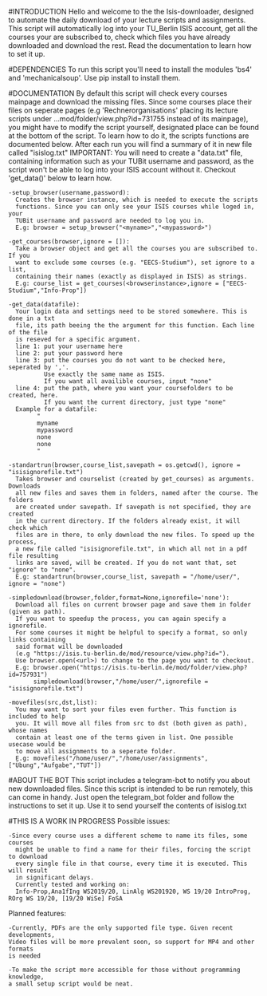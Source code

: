 #INTRODUCTION
  Hello and welcome to the the Isis-downloader, designed to automate the daily
  download of your lecture scripts and assignments. This script will automatically
  log into your TU_Berlin ISIS account, get all the courses your are subscribed to,
  check which files you have already downloaded and download the rest. Read the
  documentation to learn how to set it up.


#DEPENDENCIES
  To run this script you'll need to install the modules 'bs4' and 'mechanicalsoup'.
  Use pip install <module> to install them.


#DOCUMENTATION
  By default this script will check every courses mainpage and download the missing
  files. Since some courses place their files on seperate pages
  (e.g 'Rechnerorganisations' placing its lecture scripts under
  ...mod/folder/view.php?id=731755 instead of its mainpage), you might have to
  modify the script yourself, designated place can be found at the bottom of the
  script. To learn how to do it, the scripts functions are documented below.
  After each run you will find a summary of it in new file called "isislog.txt"
  IMPORTANT: You will need to create a "data.txt" file, containing information
  such as your TUBit username and password, as the script won't be able to
  log into your ISIS account without it. Checkout 'get_data()' below to learn how.

    -setup_browser(username,password):
      Creates the browser instance, which is needed to execute the scripts
      functions. Since you can only see your ISIS courses while loged in, your
      TUBit username and password are needed to log you in.
      E.g: browser = setup_browser("<myname>","<mypassword>")

    -get_courses(browser,ignore = []):
      Take a browser object and get all the courses you are subscribed to. If you
      want to exclude some courses (e.g. "EECS-Studium"), set ignore to a list,
      containing their names (exactly as displayed in ISIS) as strings.
      E.g: course_list = get_courses(<browserinstance>,ignore = ["EECS-Studium","Info-Prop"])

    -get_data(datafile):
      Your login data and settings need to be stored somewhere. This is done in a txt
      file, its path beeing the the argument for this function. Each line of the file
      is reseved for a specific argument.
      line 1: put your username here
      line 2: put your password here
      line 3: put the courses you do not want to be checked here, seperated by ','.
              Use exactly the same name as ISIS.
              If you want all availible courses, input "none"
      line 4: put the path, where you want your coursefolders to be created, here.
              If you want the current directory, just type "none"
      Example for a datafile:
            "
            myname
            mypassword
            none
            none
            "

    -standartrun(browser,course_list,savepath = os.getcwd(), ignore = "isisignorefile.txt")
      Takes browser and courselist (created by get_courses) as arguments. Downloads
      all new files and saves them in folders, named after the course. The folders
      are created under savepath. If savepath is not specified, they are created
      in the current directory. If the folders already exist, it will check which
      files are in there, to only download the new files. To speed up the process,
      a new file called "isisignorefile.txt", in which all not in a pdf file resulting
      links are saved, will be created. If you do not want that, set "ignore" to "none".
      E.g: standartrun(browser,course_list, savepath = "/home/user/", ignore = "none")

    -simpledownload(browser,folder,format=None,ignorefile='none'):
      Download all files on current browser page and save them in folder (given as path).
      If you want to speedup the process, you can again specify a ignorefile.
      For some courses it might be helpful to specify a format, so only links containing
      said format will be downloaded
      (e.g "https://isis.tu-berlin.de/mod/resource/view.php?id=").
      Use browser.open(<url>) to change to the page you want to checkout.
      E.g: browser.open("https://isis.tu-berlin.de/mod/folder/view.php?id=757931")
           simpledownload(browser,"/home/user/",ignorefile = "isisignorefile.txt")

    -movefiles(src,dst,list):
      You may want to sort your files even further. This function is included to help
      you. It will move all files from src to dst (both given as path), whose names
      contain at least one of the terms given in list. One possible usecase would be
      to move all assignments to a seperate folder.
      E.g: movefiles("/home/user/","/home/user/assignments",["Übung","Aufgabe","TUT"])


#ABOUT THE BOT
  This script includes a telegram-bot to notify you about new downloaded files.
  Since this script is intended to be run remotely, this can come in handy.
  Just open the telegram_bot folder and follow the instructions to set it up.
  Use it to send yourself the contents of isislog.txt


#THIS IS A WORK IN PROGRESS
  Possible issues:

    -Since every course uses a different scheme to name its files, some courses
      might be unable to find a name for their files, forcing the script to download
      every single file in that course, every time it is executed. This will result
      in significant delays.
      Currently tested and working on:
      Info-Prop,Ana1fIng WS2019/20, LinAlg WS201920, WS 19/20 IntroProg, ROrg WS 19/20, [19/20 WiSe] FoSA

  Planned features:

    -Currently, PDFs are the only supported file type. Given recent developments,
    Video files will be more prevalent soon, so support for MP4 and other formats
    is needed

    -To make the script more accessible for those without programming knowledge,
    a small setup script would be neat.
